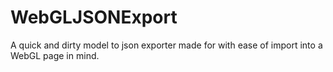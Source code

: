 WebGLJSONExport
===============

A quick and dirty model to json exporter made for with ease of import into a WebGL page in mind. 
